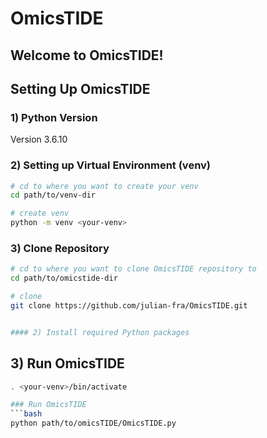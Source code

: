 # OmicsTIDE

## Welcome to OmicsTIDE!

## Setting Up OmicsTIDE

### 1) Python Version
Version 3.6.10

### 2) Setting up Virtual Environment (venv)
```bash
# cd to where you want to create your venv
cd path/to/venv-dir

# create venv 
python -m venv <your-venv>
```

### 3) Clone Repository
```bash
# cd to where you want to clone OmicsTIDE repository to
cd path/to/omicstide-dir

# clone
git clone https://github.com/julian-fra/OmicsTIDE.git


#### 2) Install required Python packages
```

## 3) Run OmicsTIDE
```bash
. <your-venv>/bin/activate

### Run OmicsTIDE
```bash
python path/to/omicsTIDE/OmicsTIDE.py
```

